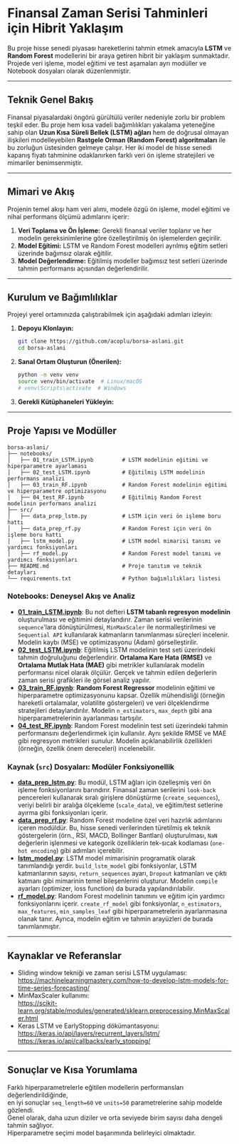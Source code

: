 # Finansal Zaman Serisi Tahminleri için Hibrit Yaklaşım

Bu proje hisse senedi piyasası hareketlerini tahmin etmek amacıyla **LSTM** ve **Random Forest** modellerini bir araya getiren hibrit bir yaklaşım sunmaktadır. Projede veri işleme, model eğitimi ve test aşamaları ayrı modüller ve Notebook dosyaları olarak düzenlenmiştir.

-----

## Teknik Genel Bakış

Finansal piyasalardaki öngörü gürültülü veriler nedeniyle zorlu bir problem teşkil eder. Bu proje hem kısa vadeli bağımlılıkları yakalama yeteneğine sahip olan **Uzun Kısa Süreli Bellek (LSTM) ağları** hem de doğrusal olmayan ilişkileri modelleyebilen **Rastgele Orman (Random Forest) algoritmaları** ile bu zorluğun üstesinden gelmeye çalışır. Her iki model de hisse senedi kapanış fiyatı tahminine odaklanırken farklı veri ön işleme stratejileri ve mimariler benimsenmiştir.

-----

## Mimari ve Akış

Projenin temel akışı ham veri alımı, modele özgü ön işleme, model eğitimi ve nihai performans ölçümü adımlarını içerir:

1.  **Veri Toplama ve Ön İşleme:** Gerekli finansal veriler toplanır ve her modelin gereksinimlerine göre özelleştirilmiş ön işlemelerden geçirilir.
2.  **Model Eğitimi:** LSTM ve Random Forest modelleri ayrılmış eğitim setleri üzerinde bağımsız olarak eğitilir.
3.  **Model Değerlendirme:** Eğitilmiş modeller bağımsız test setleri üzerinde tahmin performansı açısından değerlendirilir.

-----

## Kurulum ve Bağımlılıklar

Projeyi yerel ortamınızda çalıştırabilmek için aşağıdaki adımları izleyin:

1.  **Depoyu Klonlayın:**

    ```bash
    git clone https://github.com/acoplu/borsa-aslani.git
    cd borsa-aslani
    ```

2.  **Sanal Ortam Oluşturun (Önerilen):**

    ```bash
    python -m venv venv
    source venv/bin/activate  # Linux/macOS
    # venv\Scripts\activate  # Windows
    ```

3.  **Gerekli Kütüphaneleri Yükleyin:**

-----

## Proje Yapısı ve Modüller

```
borsa-aslani/
├── notebooks/
│   ├── 01_train_LSTM.ipynb         # LSTM modelinin eğitimi ve hiperparametre ayarlaması
│   ├── 02_test_LSTM.ipynb          # Eğitilmiş LSTM modelinin performans analizi
│   ├── 03_train_RF.ipynb           # Random Forest modelinin eğitimi ve hiperparametre optimizasyonu
│   ├── 04_test_RF.ipynb            # Eğitilmiş Random Forest modelinin performans analizi
├── src/
│   ├── data_prep_lstm.py           # LSTM için veri ön işleme boru hattı
│   ├── data_prep_rf.py             # Random Forest için veri ön işleme boru hattı
│   ├── lstm_model.py               # LSTM model mimarisi tanımı ve yardımcı fonksiyonları
│   ├── rf_model.py                 # Random Forest model tanımı ve yardımcı fonksiyonları
├── README.md                       # Proje tanıtım ve teknik detayları
└── requirements.txt                # Python bağımlılıkları listesi
```

### Notebooks: Deneysel Akış ve Analiz

  * **[01\_train\_LSTM.ipynb](https://github.com/acoplu/borsa-aslani/blob/main/notebooks/01_train_LSTM.ipynb)**: Bu not defteri **LSTM tabanlı regresyon modelinin** oluşturulması ve eğitimini detaylandırır. Zaman serisi verilerinin `sequence`'lara dönüştürülmesi, `MinMaxScaler` ile normalleştirilmesi ve `Sequential API` kullanılarak katmanların tanımlanması süreçleri incelenir. Modelin kaybı (MSE) ve optimizasyonu (Adam) görselleştirilir.
  * **[02\_test\_LSTM.ipynb](https://github.com/acoplu/borsa-aslani/blob/main/notebooks/02_test_LSTM.ipynb)**: Eğitilmiş LSTM modelinin test seti üzerindeki tahmin doğruluğunu değerlendirir. **Ortalama Kare Hata (RMSE)** ve **Ortalama Mutlak Hata (MAE)** gibi metrikler kullanılarak modelin performansı nicel olarak ölçülür. Gerçek ve tahmin edilen değerlerin zaman serisi grafikleri ile görsel analiz yapılır.
  * **[03\_train\_RF.ipynb](https://github.com/acoplu/borsa-aslani/blob/main/notebooks/03_train_RF.ipynb)**: **Random Forest Regressor** modelinin eğitimi ve hiperparametre optimizasyonunu kapsar. Özellik mühendisliği (örneğin hareketli ortalamalar, volatilite göstergeleri) ve veri ölçeklendirme stratejileri detaylandırılır. Modelin `n_estimators`, `max_depth` gibi ana hiperparametrelerinin ayarlanması tartışılır.
  * **[04\_test\_RF.ipynb](https://github.com/acoplu/borsa-aslani/blob/main/notebooks/04_test_RF.ipynb)**: Random Forest modelinin test seti üzerindeki tahmin performansını değerlendirmek için kullanılır. Aynı şekilde RMSE ve MAE gibi regresyon metrikleri sunulur. Modelin açıklanabilirlik özellikleri (örneğin, özellik önem dereceleri) incelenebilir.

### Kaynak (`src`) Dosyaları: Modüler Fonksiyonellik

  * **[data\_prep\_lstm.py](https://github.com/acoplu/borsa-aslani/blob/main/src/data_prep_lstm.py)**: Bu modül, LSTM ağları için özelleşmiş veri ön işleme fonksiyonlarını barındırır. Finansal zaman serilerini `look-back` pencereleri kullanarak sıralı girişlere dönüştürme (`create_sequences`), veriyi belirli bir aralığa ölçekleme (`scale_data`), ve eğitim/test setlerine ayırma gibi fonksiyonları içerir.
  * **[data\_prep\_rf.py](https://github.com/acoplu/borsa-aslani/blob/main/src/data_prep_rf.py)**: Random Forest modeline özel veri hazırlık adımlarını içeren modüldür. Bu, hisse senedi verilerinden türetilmiş ek teknik göstergelerin (örn., RSI, MACD, Bollinger Bantları) oluşturulması, `NaN` değerlerin işlenmesi ve kategorik özelliklerin tek-sıcak kodlaması (`one-hot encoding`) gibi adımları içerebilir.
  * **[lstm\_model.py](https://github.com/acoplu/borsa-aslani/blob/main/src/lstm_model.py)**: LSTM model mimarisinin programatik olarak tanımlandığı yerdir. `build_lstm_model` gibi fonksiyonlar, LSTM katmanlarının sayısı, `return_sequences` ayarı, `Dropout` katmanları ve çıktı katmanı gibi mimarinin temel bileşenlerini oluşturur. Modelin `compile` ayarları (optimizer, loss function) da burada yapılandırılabilir.
  * **[rf\_model.py](https://github.com/acoplu/borsa-aslani/blob/main/src/rf_model.py)**: Random Forest modelinin tanımını ve eğitim için yardımcı fonksiyonlarını içerir. `create_rf_model` gibi fonksiyonlar, `n_estimators`, `max_features`, `min_samples_leaf` gibi hiperparametrelerin ayarlanmasına olanak tanır. Ayrıca, modelin eğitim ve tahmin arayüzleri de burada tanımlanmıştır.

-----

## Kaynaklar ve Referanslar

- Sliding window tekniği ve zaman serisi LSTM uygulaması:  
  https://machinelearningmastery.com/how-to-develop-lstm-models-for-time-series-forecasting/  
- MinMaxScaler kullanımı:  
  https://scikit-learn.org/stable/modules/generated/sklearn.preprocessing.MinMaxScaler.html  
- Keras LSTM ve EarlyStopping dökümantasyonu:  
  https://keras.io/api/layers/recurrent_layers/lstm/  
  https://keras.io/api/callbacks/early_stopping/

---

## Sonuçlar ve Kısa Yorumlama

Farklı hiperparametrelerle eğitilen modellerin performansları değerlendirildiğinde,  
en iyi sonuçlar `seq_length=60` ve `units=50` parametrelerine sahip modelde gözlendi.  
Genel olarak, daha uzun diziler ve orta seviyede birim sayısı daha dengeli tahmin sağlıyor.  
Hiperparametre seçimi model başarımında belirleyici olmaktadır.
